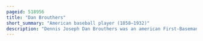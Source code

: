 ```yaml
---
pageid: 518956
title: "Dan Brouthers"
short_summary: "American baseball player (1858–1932)"
description: "Dennis Joseph Dan Brouthers was an american First-Baseman in major League Baseball whose Career Spans from 1879 to 1896 with a brief Return in 1904. Nicknamed 'big Dan' for his Size, he was 6 Feet 2 Inches and weighed 207 Pounds, which was large by 19th-century Standards."
---
```


